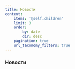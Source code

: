 ```yaml
---
title: Новости
content:
    items: '@self.children'
    limit: 3
    order:
        by: date
        dir: desc
    pagination: true
    url_taxonomy_filters: true
---
```


### Новости
